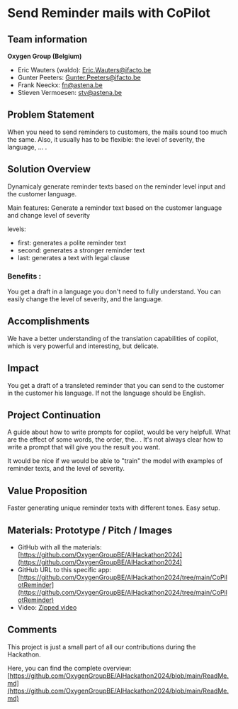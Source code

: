 # Send Reminder mails with CoPilot

## Team information  

**Oxygen Group (Belgium)**

- Eric Wauters (waldo): Eric.Wauters@ifacto.be
- Gunter Peeters: Gunter.Peeters@ifacto.be
- Frank Neeckx: fn@astena.be
- Stieven Vermoesen: stv@astena.be

## Problem Statement
When you need to send reminders to customers, the mails sound too much the same.  Also, it usually has to be flexible:  the level of severity, the language, ... .

## Solution Overview
Dynamicaly generate reminder texts based on the reminder level input and the customer language. 
  
Main features: 
Generate a reminder text based on the customer language and change level of severity

levels:
- first: generates a polite reminder text
- second: generates a stronger reminder text
- last: generates a text with legal clause
  
### Benefits :
You get a draft in a language you don't need to fully understand.
You can easily change the level of severity, and the language.

## Accomplishments
We have a better understanding of the translation capabilities of copilot, which is very powerful and interesting, but delicate.

## Impact 
You get a draft of a transleted reminder that you can send to the customer in the customer his language. If not the language should be English.

## Project Continuation
A guide about how to write prompts for copilot, would be very helpfull.
What are the effect of some words, the order, the.. .  It's not always clear how to write a prompt that will give you the result you want.

It would be nice if we would be able to "train" the model with examples of reminder texts, and the level of severity.

## Value Proposition 
Faster generating unique reminder texts with different tones. 
Easy setup.

## Materials: Prototype / Pitch / Images 
- GitHub with all the materials: [https://github.com/OxygenGroupBE/AIHackathon2024](https://github.com/OxygenGroupBE/AIHackathon2024)
- GitHub URL to this specific app: [https://github.com/OxygenGroupBE/AIHackathon2024/tree/main/CoPilotReminder](https://github.com/OxygenGroupBE/AIHackathon2024/tree/main/CoPilotReminder)
- Video: [Zipped video](https://github.com/OxygenGroupBE/AIHackathon2024/tree/main/CoPilotReminder/Video)

## Comments
This project is just a small part of all our contributions during the Hackathon.  

Here, you can find the complete overview:  [https://github.com/OxygenGroupBE/AIHackathon2024/blob/main/ReadMe.md](https://github.com/OxygenGroupBE/AIHackathon2024/blob/main/ReadMe.md)

